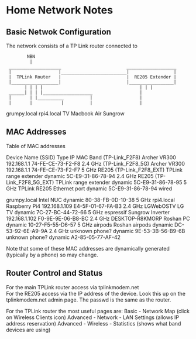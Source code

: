 Home Network Notes
==================

## Basic Netwok Configuration ##
The network consists of a TP Link router connected to 

            NBN
             |
     ____________________                         ___________________
     |                  |_________________________|                 |
     |  TPLink Router   |                         |  RE205 Extender |
     |__________________|                         |_________________|
           | | | |                                     | | |
     ______| | | |___________________                  |
     |       | |__________          |                  |
     |       |           |          |                  | 
grumpy.local rpi4.local  TV    Macbook Air          Sungrow

## MAC Addresses ##
Table of MAC addresses

Device Name (SSID)           Type                        IP                MAC                Band
(TP-Link_F2F8)               Archer VR300                192.168.1.1       74-FE-CE-73-F2-F8  2.4 GHz
(TP-Link_F2F8_5G)            Archer VR300                192.168.1.1       74-FE-CE-73-F2-F7  5 GHz
RE205 (TP-Link_F2F8_EXT)     TPLink range extender       dynamic           5C-E9-31-86-78-94  2.4 GHz
RE205 (TP-Link_F2F8_5G_EXT)  TPLink range extender       dynamic           5C-E9-31-86-78-95  5 GHz
                             TPLink RE205 Ethernet port  dynamic           5C-E9-31-86-78-94  wired
                             
grumpy.local                 Intel NUC                   dynamic           80-38-FB-0D-10-38  5 GHz
rpi4.local                   Raspberry Pi4               192.168.1.109     E4-5F-01-67-FA-B3  2.4 GHz
LGWebOSTV                    LG TV                       dynamic           7C-27-BC-44-72-66  5 GHz
espressif                    Sungrow Inverter            192.168.1.102     F0-9E-9E-06-B8-BC  2.4 GHz
DESKTOP-R8KMORP              Roshan PC                   dynamic           10-27-F5-55-D6-57  5 GHz
airpods                      Roshan airpods              dynamic           DC-53-92-6E-A9-9A  2.4 GHz
unknown                      phone?                      dynamic           9E-53-3B-56-B9-6B
unknown                      phone?                      dynamic           A2-85-05-77-AF-42

Note that some of these MAC addresses are dynamically generated (typically by a phone) so may change.

## Router Control and Status ##

For the main TPLink router access via tplinkmodem.net  
For the RE205 access via the IP address of the device. Look this up on the tplinkmodem.net admin page. The passwd is the same as the router.

For the TPLink router the most useful pages are: 
  Basic - Network Map (click on Wireless Clients icon)
  Advanced - Network - LAN Settings  (allows IP address reservation)
  Advanced - Wireless - Statistics  (shows what band devices are using)







